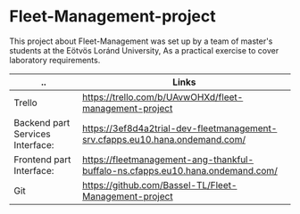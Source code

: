 # Fleet-Management-project
This project about Fleet-Management was set up by a team of master's students at the Eötvös Loránd University, As a practical exercise to cover laboratory requirements.



.. | Links
---------|----------
Trello | https://trello.com/b/UAvwOHXd/fleet-management-project
Backend part Services Interface: | https://3ef8d4a2trial-dev-fleetmanagement-srv.cfapps.eu10.hana.ondemand.com/
Frontend part Interface: | https://fleetmanagement-ang-thankful-buffalo-ns.cfapps.eu10.hana.ondemand.com/
Git | https://github.com/Bassel-TL/Fleet-Management-project
